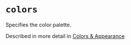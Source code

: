 # `colors`

Specifies the color palette.

Described in more detail in [Colors & Appearance](../../appearance.md#defining-your-own-colors)
